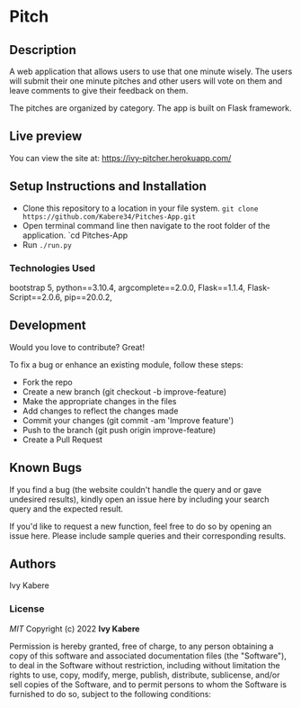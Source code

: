 # Pitch

## Description

A web application that allows users to use that one minute wisely. The users will submit their one minute pitches and other users will vote on them and leave comments to give their feedback on them.

The pitches are organized by category. The app is built on Flask framework.

## Live preview

You can view the site at: <https://ivy-pitcher.herokuapp.com/>

## Setup Instructions and Installation

- Clone this repository to a location in your file system. `git clone https://github.com/Kabere34/Pitches-App.git`
- Open terminal command line then navigate to the root folder of the application. `cd Pitches-App
- Run `./run.py`

### Technologies Used

bootstrap 5,
python==3.10.4,
argcomplete==2.0.0,
Flask==1.1.4,
Flask-Script==2.0.6,
pip==20.0.2,

## Development

Would you love to contribute? Great!

To fix a bug or enhance an existing module, follow these steps:

- Fork the repo
- Create a new branch (git checkout -b improve-feature)
- Make the appropriate changes in the files
- Add changes to reflect the changes made
- Commit your changes (git commit -am 'Improve feature')
- Push to the branch (git push origin improve-feature)
- Create a Pull Request

## Known Bugs

If you find a bug (the website couldn't handle the query and or gave undesired results), kindly open an issue here by including your search query and the expected result.

If you'd like to request a new function, feel free to do so by opening an issue here. Please include sample queries and their corresponding results.

## Authors

Ivy Kabere

### License

_MIT_
Copyright (c) 2022 **Ivy Kabere**

Permission is hereby granted, free of charge, to any person obtaining a copy of this software and associated documentation files (the "Software"), to deal in the Software without restriction, including without limitation the rights to use, copy, modify, merge, publish, distribute, sublicense, and/or sell copies of the Software, and to permit persons to whom the Software is furnished to do so, subject to the following conditions:

